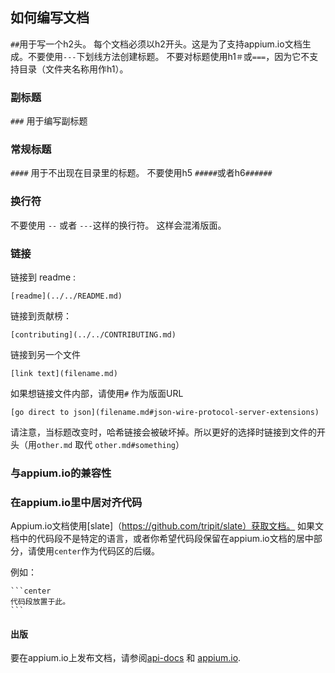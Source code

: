 ## 如何编写文档

`##`用于写一个h2头。 每个文档必须以h2开头。这是为了支持appium.io文档生成。不要使用`---`下划线方法创建标题。
不要对标题使用h1`＃`或`===`，因为它不支持目录（文件夹名称用作h1）。

### 副标题

`###` 用于编写副标题

### 常规标题

`####` 用于不出现在目录里的标题。 
不要使用h5 `#####`或者h6`######`

### 换行符

不要使用 `--` 或者 `---`这样的换行符。 这样会混淆版面。

### 链接

链接到 readme :

`[readme](../../README.md)`

链接到贡献榜：

`[contributing](../../CONTRIBUTING.md)`

链接到另一个文件

`[link text](filename.md)`

如果想链接文件内部，请使用`#` 作为版面URL

`[go direct to json](filename.md#json-wire-protocol-server-extensions)`

请注意，当标题改变时，哈希链接会被破坏掉。所以更好的选择时链接到文件的开头（用`other.md` 取代 `other.md#something`）

### 与appium.io的兼容性

### 在appium.io里中居对齐代码

Appium.io文档使用[slate]（https://github.com/tripit/slate）获取文档。
如果文档中的代码段不是特定的语言，或者你希望代码段保留在appium.io文档的居中部分，请使用`center`作为代码区的后缀。

例如：

    ```center
    代码段放置于此。
    ```

#### 出版

要在appium.io上发布文档，请参阅[api-docs](https://github.com/appium/api-docs) 和 [appium.io](https://github.com/appium/appium.io).